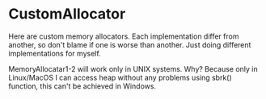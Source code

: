 # CustomAllocator
Here are custom memory allocators.
Each implementation differ from another, so don't blame if one is worse than another.
Just doing different implementations for myself.

MemoryAllocatar1-2 will work only in UNIX systems. Why? Because only in Linux/MacOS I can access heap without any problems using sbrk() function, this can't be achieved in Windows.
